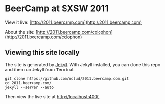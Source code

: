 BeerCamp at SXSW 2011
=====================

View it live: [http://2011.beercamp.com](http://2011.beercamp.com)

About the site: [http://2011.beercamp.com/colophon](http://2011.beercamp.com/colophon)

Viewing this site locally
-------------------------

The site is generated by [Jekyll](https://github.com/mojombo/jekyll/wiki). With Jekyll installed, you can clone this repo and then run Jekyll from Terminal:

    git clone https://github.com/nclud/2011.beercamp.com.git
    cd 2011.beercamp.com/
    jekyll --server --auto

Then view the live site at [http://localhost:4000](http://localhost:4000)